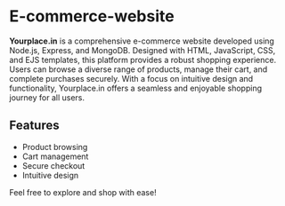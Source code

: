 # E-commerce-website

**Yourplace.in** is a comprehensive e-commerce website developed using Node.js, Express, and MongoDB. Designed with HTML, JavaScript, CSS, and EJS templates, this platform provides a robust shopping experience. Users can browse a diverse range of products, manage their cart, and complete purchases securely. With a focus on intuitive design and functionality, Yourplace.in offers a seamless and enjoyable shopping journey for all users.

## Features

- Product browsing
- Cart management
- Secure checkout
- Intuitive design

Feel free to explore and shop with ease!
